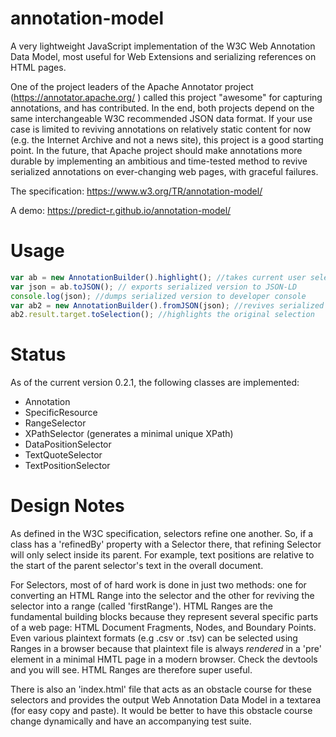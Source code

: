 # annotation-model
A very lightweight JavaScript implementation of the W3C Web Annotation Data Model, most useful for Web Extensions and serializing references on HTML pages.

One of the project leaders of the Apache Annotator project (https://annotator.apache.org/ ) called this project "awesome" for capturing annotations, and has contributed. In the end, both projects depend on the same interchangeable W3C recommended JSON data format. If your use case is limited to reviving annotations on relatively static content for now (e.g. the Internet Archive and not a news site), this project is a good starting point.  In the future, that Apache project should make annotations more durable by implementing an ambitious and time-tested method to revive serialized annotations on ever-changing web pages, with graceful failures. 

The specification: 
https://www.w3.org/TR/annotation-model/

A demo: 
https://predict-r.github.io/annotation-model/

# Usage

```js
var ab = new AnnotationBuilder().highlight(); //takes current user selection and builds an Annotation
var json = ab.toJSON(); // exports serialized version to JSON-LD 
console.log(json); //dumps serialized version to developer console
var ab2 = new AnnotationBuilder().fromJSON(json); //revives serialized version 
ab2.result.target.toSelection(); //highlights the original selection 
```

# Status

As of the current version 0.2.1, the following classes are implemented:

* Annotation
* SpecificResource
* RangeSelector
* XPathSelector  (generates a minimal unique XPath)
* DataPositionSelector
* TextQuoteSelector
* TextPositionSelector

# Design Notes

As defined in the W3C specification, selectors refine one another. So, if a class has a 'refinedBy' property with a Selector there, that refining Selector will only select inside its parent. For example, text positions are relative to the start of the parent selector's text in the overall document. 

For Selectors, most of of hard work is done in just two methods: one for converting an HTML Range into the selector and the other for reviving the selector into a range (called 'firstRange'). HTML Ranges are the fundamental building blocks because they represent several specific parts of a web page: HTML Document Fragments, Nodes, and Boundary Points. Even various plaintext formats (e.g .csv or .tsv) can be selected using Ranges in a browser because that plaintext file is always *rendered* in a 'pre' element in a minimal HMTL page in a modern browser. Check the devtools and you will see. HTML Ranges are therefore super useful. 

There is also an 'index.html' file that acts as an obstacle course for these selectors and provides the output Web Annotation Data Model in a textarea (for easy copy and paste). It would be better to have this obstacle course change dynamically and have an accompanying test suite.
